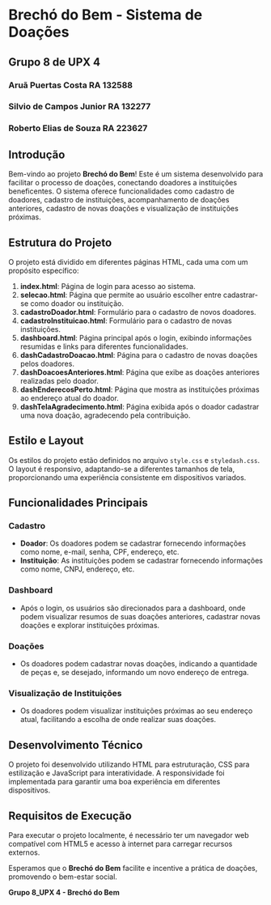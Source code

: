 # Brechó do Bem - Sistema de Doações

## Grupo 8 de UPX 4
### Aruã Puertas Costa RA 132588
### Silvio de Campos Junior RA 132277
### Roberto Elias de Souza RA 223627

## Introdução

Bem-vindo ao projeto **Brechó do Bem**! Este é um sistema desenvolvido para facilitar o processo de doações, conectando doadores a instituições beneficentes. O sistema oferece funcionalidades como cadastro de doadores, cadastro de instituições, acompanhamento de doações anteriores, cadastro de novas doações e visualização de instituições próximas.

## Estrutura do Projeto

O projeto está dividido em diferentes páginas HTML, cada uma com um propósito específico:

1. **index.html**: Página de login para acesso ao sistema.
2. **selecao.html**: Página que permite ao usuário escolher entre cadastrar-se como doador ou instituição.
3. **cadastroDoador.html**: Formulário para o cadastro de novos doadores.
4. **cadastroInstituicao.html**: Formulário para o cadastro de novas instituições.
5. **dashboard.html**: Página principal após o login, exibindo informações resumidas e links para diferentes funcionalidades.
6. **dashCadastroDoacao.html**: Página para o cadastro de novas doações pelos doadores.
7. **dashDoacoesAnteriores.html**: Página que exibe as doações anteriores realizadas pelo doador.
8. **dashEnderecosPerto.html**: Página que mostra as instituições próximas ao endereço atual do doador.
9. **dashTelaAgradecimento.html**: Página exibida após o doador cadastrar uma nova doação, agradecendo pela contribuição.

## Estilo e Layout

Os estilos do projeto estão definidos no arquivo `style.css` e `styledash.css`. O layout é responsivo, adaptando-se a diferentes tamanhos de tela, proporcionando uma experiência consistente em dispositivos variados.

## Funcionalidades Principais

### Cadastro

- **Doador**: Os doadores podem se cadastrar fornecendo informações como nome, e-mail, senha, CPF, endereço, etc.
- **Instituição**: As instituições podem se cadastrar fornecendo informações como nome, CNPJ, endereço, etc.

### Dashboard

- Após o login, os usuários são direcionados para a dashboard, onde podem visualizar resumos de suas doações anteriores, cadastrar novas doações e explorar instituições próximas.

### Doações

- Os doadores podem cadastrar novas doações, indicando a quantidade de peças e, se desejado, informando um novo endereço de entrega.

### Visualização de Instituições

- Os doadores podem visualizar instituições próximas ao seu endereço atual, facilitando a escolha de onde realizar suas doações.

## Desenvolvimento Técnico

O projeto foi desenvolvido utilizando HTML para estruturação, CSS para estilização e JavaScript para interatividade. A responsividade foi implementada para garantir uma boa experiência em diferentes dispositivos.

## Requisitos de Execução

Para executar o projeto localmente, é necessário ter um navegador web compatível com HTML5 e acesso à internet para carregar recursos externos.

Esperamos que o **Brechó do Bem** facilite e incentive a prática de doações, promovendo o bem-estar social.

**Grupo 8_UPX 4 -  Brechó do Bem**
